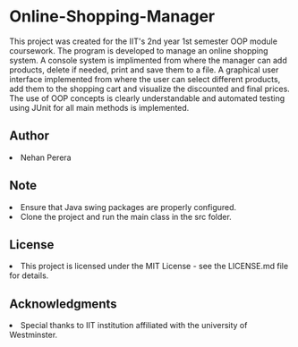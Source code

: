 # Online-Shopping-Manager

This project was created for the IIT's 2nd year 1st semester OOP module coursework. The program is developed to manage an online shopping system. A console system is implimented from where the manager can add products, delete if needed, print and save them to a file. A graphical user interface implemented from where the user can select different products, add them to the shopping cart and visualize the discounted and final prices. The use of OOP concepts is clearly understandable and automated testing using JUnit for all main methods is implemented.

## Author
<li>Nehan Perera</li>

## Note 
<li>Ensure that Java swing packages are properly configured.</li>
<li>Clone the project and run the main class in the src folder.</li>

## License
<li>This project is licensed under the MIT License - see the LICENSE.md file for details.</li>

## Acknowledgments
<li>Special thanks to IIT institution affiliated with the university of Westminster.</li>
